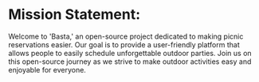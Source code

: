# Mission Statement: 
Welcome to 'Basta,' an open-source project dedicated to making picnic reservations easier. Our goal is to provide a
user-friendly platform that allows people to easily schedule unforgettable outdoor parties. 
Join us on this open-source journey as we strive to make outdoor activities easy and enjoyable for everyone.
